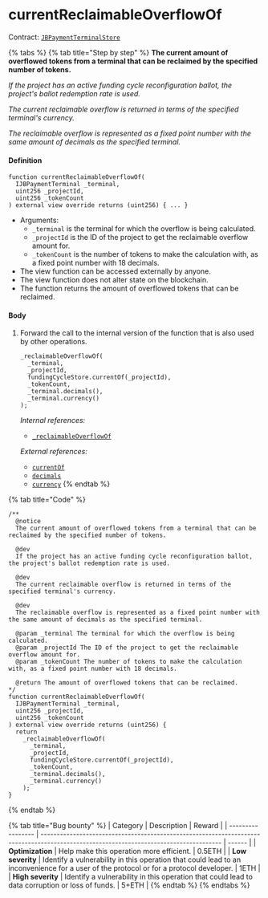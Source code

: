 # currentReclaimableOverflowOf

Contract: [`JBPaymentTerminalStore`](../)​‌

{% tabs %}
{% tab title="Step by step" %}
**The current amount of overflowed tokens from a terminal that can be reclaimed by the specified number of tokens.**

_If the project has an active funding cycle reconfiguration ballot, the project's ballot redemption rate is used._

_The current reclaimable overflow is returned in terms of the specified terminal's currency._

_The reclaimable overflow is represented as a fixed point number with the same amount of decimals as the specified terminal._

#### Definition

```solidity
function currentReclaimableOverflowOf(
  IJBPaymentTerminal _terminal,
  uint256 _projectId,
  uint256 _tokenCount
) external view override returns (uint256) { ... }
```

* Arguments:
  * `_terminal` is the terminal for which the overflow is being calculated.
  * `_projectId` is the ID of the project to get the reclaimable overflow amount for.
  * `_tokenCount` is the number of tokens to make the calculation with, as a fixed point number with 18 decimals.
* The view function can be accessed externally by anyone.
* The view function does not alter state on the blockchain.
* The function returns the amount of overflowed tokens that can be reclaimed.

#### Body

1.  Forward the call to the internal version of the function that is also used by other operations.

    ```solidity
    _reclaimableOverflowOf(
      _terminal,
      _projectId,
      fundingCycleStore.currentOf(_projectId),
      _tokenCount,
      _terminal.decimals(),
      _terminal.currency()
    );
    ```

    _Internal references:_

    * [`_reclaimableOverflowOf`](\_reclaimableoverflowof.md)

    _External references:_

    * [`currentOf`](../../../jbfundingcyclestore/read/currentof.md)
    * [`decimals`](../../../TODO)
    * [`currency`](../../../TODO)
{% endtab %}

{% tab title="Code" %}
```solidity
/**
  @notice
  The current amount of overflowed tokens from a terminal that can be reclaimed by the specified number of tokens.

  @dev 
  If the project has an active funding cycle reconfiguration ballot, the project's ballot redemption rate is used.

  @dev
  The current reclaimable overflow is returned in terms of the specified terminal's currency.

  @dev
  The reclaimable overflow is represented as a fixed point number with the same amount of decimals as the specified terminal.

  @param _terminal The terminal for which the overflow is being calculated.
  @param _projectId The ID of the project to get the reclaimable overflow amount for.
  @param _tokenCount The number of tokens to make the calculation with, as a fixed point number with 18 decimals.

  @return The amount of overflowed tokens that can be reclaimed.
*/
function currentReclaimableOverflowOf(
  IJBPaymentTerminal _terminal,
  uint256 _projectId,
  uint256 _tokenCount
) external view override returns (uint256) {
  return
    _reclaimableOverflowOf(
      _terminal,
      _projectId,
      fundingCycleStore.currentOf(_projectId),
      _tokenCount,
      _terminal.decimals(),
      _terminal.currency()
    );
}
```
{% endtab %}

{% tab title="Bug bounty" %}
| Category          | Description                                                                                                                            | Reward |
| ----------------- | -------------------------------------------------------------------------------------------------------------------------------------- | ------ |
| **Optimization**  | Help make this operation more efficient.                                                                                               | 0.5ETH |
| **Low severity**  | Identify a vulnerability in this operation that could lead to an inconvenience for a user of the protocol or for a protocol developer. | 1ETH   |
| **High severity** | Identify a vulnerability in this operation that could lead to data corruption or loss of funds.                                        | 5+ETH  |
{% endtab %}
{% endtabs %}
